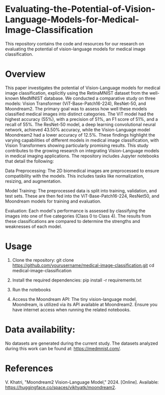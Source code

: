 # Evaluating-the-Potential-of-Vision-Language-Models-for-Medical-Image-Classification
This repository contains the code and resources for our research on evaluating the potential of vision-language models for medical image classification.

# Overview
This paper investigates the potential of Vision-Language models for medical image classification, explicitly using the RetinaMNIST dataset from the well-known MedMNIST database. We conducted a comparative study on three models: Vision Transformer (ViT-Base-Patch16-224), ResNet-50, and Moondream2. The primary goal was to assess how well these models classified medical images into distinct categories. The ViT model had the highest accuracy (55%), with a precision of 51%, an F1 score of 51%, and a recall of 55%. The ResNet-50 model, a deep learning convolutional neural network, achieved 43.50% accuracy, while the Vision-Language model Moondream2 had a lower accuracy of 12.5%. These findings highlight the varying capabilities of different models in medical image classification, with Vision Transformers showing particularly promising results. This study contributes to the growing research on integrating Vision-Language models in medical imaging applications. 
The repository includes Jupyter notebooks that detail the following:

Data Preprocessing: The 2D biomedical images are preprocessed to ensure compatibility with the models. This includes tasks like normalization, resizing, and augmentation.

Model Training: The preprocessed data is split into training, validation, and test sets. These are then fed into the ViT-Base-Patch16-224, ResNet50, and Moondream models for training and evaluation.

Evaluation: Each model's performance is assessed by classifying the images into one of five categories (Class 0 to Class 4). The results from these classifications are compared to determine the strengths and weaknesses of each model.

# Usage
1. Clone the repository: git clone https://github.com/yourusername/medical-image-classification.git
cd medical-image-classification

2. Install the required dependencies: pip install -r requirements.txt
3. Run the notebooks
4. Access the Moondream API: The tiny vision-language model, Moondream, is utilized via its API available at Moondream2. Ensure you have internet access when running the related notebooks.

# Data availability:
No datasets are generated during the current study. The datasets analyzed during this work can be found at: https://medmnist.com/.

# References
V. Khatri, "Moondream2 Vision-Language Model," 2024. [Online]. Available: https://huggingface.co/spaces/vikhyatk/moondream2.

